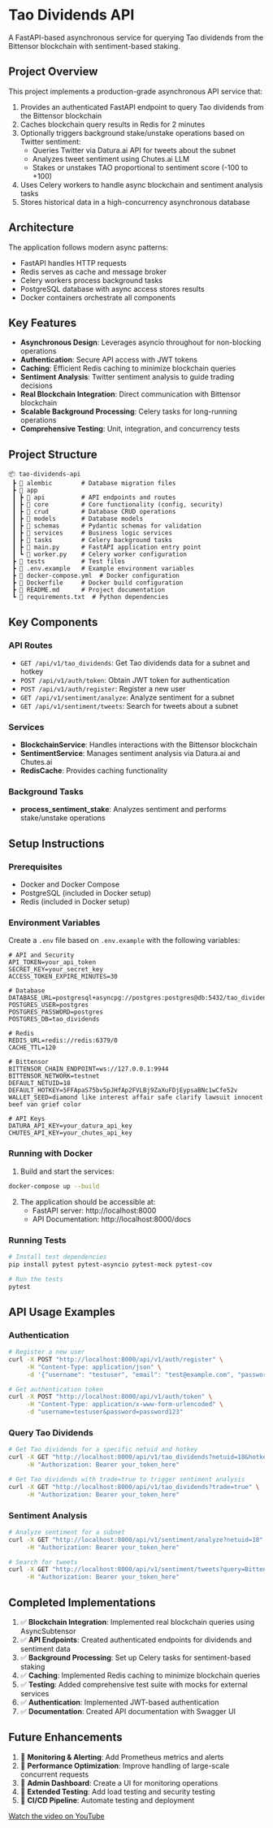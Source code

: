 # Tao Dividends API

A FastAPI-based asynchronous service for querying Tao dividends from the Bittensor blockchain with sentiment-based staking.

## Project Overview

This project implements a production-grade asynchronous API service that:

1. Provides an authenticated FastAPI endpoint to query Tao dividends from the Bittensor blockchain
2. Caches blockchain query results in Redis for 2 minutes
3. Optionally triggers background stake/unstake operations based on Twitter sentiment:
   - Queries Twitter via Datura.ai API for tweets about the subnet
   - Analyzes tweet sentiment using Chutes.ai LLM
   - Stakes or unstakes TAO proportional to sentiment score (-100 to +100)
4. Uses Celery workers to handle async blockchain and sentiment analysis tasks
5. Stores historical data in a high-concurrency asynchronous database

## Architecture

The application follows modern async patterns:

- FastAPI handles HTTP requests
- Redis serves as cache and message broker
- Celery workers process background tasks
- PostgreSQL database with async access stores results
- Docker containers orchestrate all components

## Key Features

- **Asynchronous Design**: Leverages asyncio throughout for non-blocking operations
- **Authentication**: Secure API access with JWT tokens
- **Caching**: Efficient Redis caching to minimize blockchain queries
- **Sentiment Analysis**: Twitter sentiment analysis to guide trading decisions
- **Real Blockchain Integration**: Direct communication with Bittensor blockchain
- **Scalable Background Processing**: Celery tasks for long-running operations
- **Comprehensive Testing**: Unit, integration, and concurrency tests

## Project Structure

```
📦 tao-dividends-api
 ┣ 📂 alembic        # Database migration files
 ┣ 📂 app
 ┃ ┣ 📂 api          # API endpoints and routes
 ┃ ┣ 📂 core         # Core functionality (config, security)
 ┃ ┣ 📂 crud         # Database CRUD operations
 ┃ ┣ 📂 models       # Database models
 ┃ ┣ 📂 schemas      # Pydantic schemas for validation
 ┃ ┣ 📂 services     # Business logic services
 ┃ ┣ 📂 tasks        # Celery background tasks
 ┃ ┣ 📜 main.py      # FastAPI application entry point
 ┃ ┗ 📜 worker.py    # Celery worker configuration
 ┣ 📂 tests          # Test files
 ┣ 📜 .env.example   # Example environment variables
 ┣ 📜 docker-compose.yml  # Docker configuration
 ┣ 📜 Dockerfile     # Docker build configuration
 ┣ 📜 README.md      # Project documentation
 ┗ 📜 requirements.txt  # Python dependencies
```

## Key Components

### API Routes

- `GET /api/v1/tao_dividends`: Get Tao dividends data for a subnet and hotkey
- `POST /api/v1/auth/token`: Obtain JWT token for authentication
- `POST /api/v1/auth/register`: Register a new user
- `GET /api/v1/sentiment/analyze`: Analyze sentiment for a subnet
- `GET /api/v1/sentiment/tweets`: Search for tweets about a subnet

### Services

- **BlockchainService**: Handles interactions with the Bittensor blockchain
- **SentimentService**: Manages sentiment analysis via Datura.ai and Chutes.ai
- **RedisCache**: Provides caching functionality

### Background Tasks

- **process_sentiment_stake**: Analyzes sentiment and performs stake/unstake operations

## Setup Instructions

### Prerequisites

- Docker and Docker Compose
- PostgreSQL (included in Docker setup)
- Redis (included in Docker setup)

### Environment Variables

Create a `.env` file based on `.env.example` with the following variables:

```
# API and Security
API_TOKEN=your_api_token
SECRET_KEY=your_secret_key
ACCESS_TOKEN_EXPIRE_MINUTES=30

# Database
DATABASE_URL=postgresql+asyncpg://postgres:postgres@db:5432/tao_dividends
POSTGRES_USER=postgres
POSTGRES_PASSWORD=postgres
POSTGRES_DB=tao_dividends

# Redis
REDIS_URL=redis://redis:6379/0
CACHE_TTL=120

# Bittensor
BITTENSOR_CHAIN_ENDPOINT=ws://127.0.0.1:9944
BITTENSOR_NETWORK=testnet
DEFAULT_NETUID=18
DEFAULT_HOTKEY=5FFApaS75bv5pJHfAp2FVLBj9ZaXuFDjEypsaBNc1wCfe52v
WALLET_SEED=diamond like interest affair safe clarify lawsuit innocent beef van grief color

# API Keys
DATURA_API_KEY=your_datura_api_key
CHUTES_API_KEY=your_chutes_api_key
```

### Running with Docker

1. Build and start the services:

```bash
docker-compose up --build
```

2. The application should be accessible at:
   - FastAPI server: http://localhost:8000
   - API Documentation: http://localhost:8000/docs

### Running Tests

```bash
# Install test dependencies
pip install pytest pytest-asyncio pytest-mock pytest-cov

# Run the tests
pytest
```

## API Usage Examples

### Authentication

```bash
# Register a new user
curl -X POST "http://localhost:8000/api/v1/auth/register" \
     -H "Content-Type: application/json" \
     -d '{"username": "testuser", "email": "test@example.com", "password": "password123"}'

# Get authentication token
curl -X POST "http://localhost:8000/api/v1/auth/token" \
     -H "Content-Type: application/x-www-form-urlencoded" \
     -d "username=testuser&password=password123"
```

### Query Tao Dividends

```bash
# Get Tao dividends for a specific netuid and hotkey
curl -X GET "http://localhost:8000/api/v1/tao_dividends?netuid=18&hotkey=5FFApaS75bv5pJHfAp2FVLBj9ZaXuFDjEypsaBNc1wCfe52v" \
     -H "Authorization: Bearer your_token_here"

# Get Tao dividends with trade=true to trigger sentiment analysis
curl -X GET "http://localhost:8000/api/v1/tao_dividends?trade=true" \
     -H "Authorization: Bearer your_token_here"
```

### Sentiment Analysis

```bash
# Analyze sentiment for a subnet
curl -X GET "http://localhost:8000/api/v1/sentiment/analyze?netuid=18" \
     -H "Authorization: Bearer your_token_here"

# Search for tweets
curl -X GET "http://localhost:8000/api/v1/sentiment/tweets?query=Bittensor%20netuid%2018" \
     -H "Authorization: Bearer your_token_here"
```

## Completed Implementations

1. ✅ **Blockchain Integration**: Implemented real blockchain queries using AsyncSubtensor
2. ✅ **API Endpoints**: Created authenticated endpoints for dividends and sentiment data
3. ✅ **Background Processing**: Set up Celery tasks for sentiment-based staking
4. ✅ **Caching**: Implemented Redis caching to minimize blockchain queries
5. ✅ **Testing**: Added comprehensive test suite with mocks for external services
6. ✅ **Authentication**: Implemented JWT-based authentication
7. ✅ **Documentation**: Created API documentation with Swagger UI

## Future Enhancements

1. 🔲 **Monitoring & Alerting**: Add Prometheus metrics and alerts
2. 🔲 **Performance Optimization**: Improve handling of large-scale concurrent requests
3. 🔲 **Admin Dashboard**: Create a UI for monitoring operations
4. 🔲 **Extended Testing**: Add load testing and security testing
5. 🔲 **CI/CD Pipeline**: Automate testing and deployment

[Watch the video on YouTube](https://youtu.be/swvUhwnoz_A)
